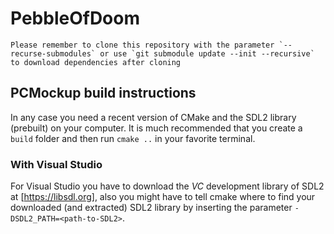 # PebbleOfDoom

```
Please remember to clone this repository with the parameter `--recurse-submodules` or use `git submodule update --init --recursive` to download dependencies after cloning
```

## PCMockup build instructions

In any case you need a recent version of CMake and the SDL2 library (prebuilt) on your computer. It is much recommended that you create a `build` folder and then run `cmake ..` in your favorite terminal.

### With Visual Studio

For Visual Studio you have to download the *VC* development library of SDL2 at [https://libsdl.org], also you might have to tell cmake where to find your downloaded (and extracted) SDL2 library by inserting the parameter `-DSDL2_PATH=<path-to-SDL2>`.
